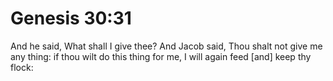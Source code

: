 # Genesis 30:31

And he said, What shall I give thee? And Jacob said, Thou shalt not give me any thing: if thou wilt do this thing for me, I will again feed [and] keep thy flock: